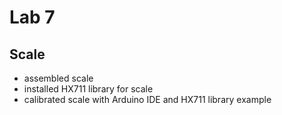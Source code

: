 # Lab 7

## Scale
- assembled scale
- installed HX711 library for scale
- calibrated scale with Arduino IDE and HX711 library example


